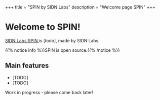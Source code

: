 +++
title = "SPIN by SIDN Labs"
description = "Welcome page SPIN"
+++

# Welcome to SPIN!
[SIDN Labs SPIN <i class='fa fa-github'></i>](https://github.com/sidn/spin) is [todo],
made by SIDN Labs.

{{% notice info %}}SPIN is open source.{{% /notice %}}

## Main features

* [TODO]
* [TODO]

Work in progress - please come back later!
